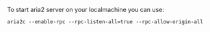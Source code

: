To start aria2 server on your localmachine you can use:
```
aria2c --enable-rpc --rpc-listen-all=true --rpc-allow-origin-all
```
